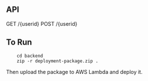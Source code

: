 ## API
GET /{userid}
POST /{userid}

## To Run
```
    cd backend
    zip -r deployment-package.zip .
```
Then upload the package to AWS Lambda and deploy it.